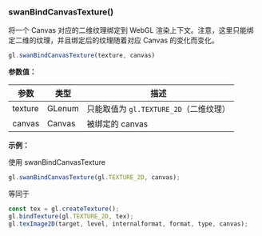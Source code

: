 ### swanBindCanvasTexture()

将一个 Canvas 对应的二维纹理绑定到 WebGL 渲染上下文。注意，这里只能绑定二维的纹理，并且绑定后的纹理随着对应 Canvas 的变化而变化。

```js
gl.swanBindCanvasTexture(texture, canvas)
```

**参数值：**

|参数|类型|描述|
|-|-|-|
|texture|GLenum|只能取值为 `gl.TEXTURE_2D`（二维纹理）|
|canvas|Canvas|被绑定的 canvas|

**示例：**

使用 swanBindCanvasTexture

```js
gl.swanBindCanvasTexture(gl.TEXTURE_2D, canvas);
```

等同于

```js
const tex = gl.createTexture();
gl.bindTexture(gl.TEXTURE_2D, tex);
gl.texImage2D(target, level, internalformat, format, type, canvas);
```
